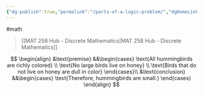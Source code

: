 ```yaml
---
{"dg-publish":true,"permalink":"/parts-of-a-logic-problem/","dgHomeLink":true,"dgPassFrontmatter":false,"dgShowLocalGraph":true}
---
```


#math 
> [[MAT 258 Hub - Discrete Mathematics|MAT 258 Hub - Discrete Mathematics]]

$$
\begin{align}
&\text{premise}
&&\begin{cases}
\text{All hummingbirds are richly colored} \\
\text{No large birds live on honey} \\
\text{Birds that do not live on honey are dull in color}
\end{cases}\\
&\text{conclusion}
&&\begin{cases}
\text{Therefore, hummingbirds are small.}
\end{cases}
\end{align}
$$
